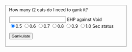 <html>
<head>

<style>
form {
    width: 400px;
}
</style>

<script>
function compute(form) {
    ehp = parseInt(form.ehp.value,10);
	var radios = document.getElementsByName('security');

    var secstatus;
	var shipsNeeded;
	var volleysNeeded;
	
    for (var i = 0, length = radios.length; i < length; i++) {
        if (radios[i].checked) {
            secstatus = radios[i].value;
            break;
        }
    }
	
	shipVolley = 1484; //t2 null hot
	shipROF = 2; //gun cycle time

	shipsNeeded = Math.ceil(ehp/(shipVolley*(Math.ceil(secstatus/shipROF))));
	volleysNeeded = Math.ceil(ehp/(shipsNeeded*shipVolley));
	alert("You will need " + shipsNeeded + " t2 catalysts doing " + volleysNeeded + " volleys to destroy the target");
}
</script>
</head>

<form action="#" method="post" class="gankulator" id="gankulator">
<fieldset>
<label>How many t2 cats do I need to gank it?</label>
<p>
<label><input type="text" name="ehp" /> EHP against Void</label><br>
<label><input type="radio" name="security" value="19" checked />0.5</label>
<label><input type="radio" name="security" value="14" />0.6</label>
<label><input type="radio" name="security" value="10" />0.7</label>
<label><input type="radio" name="security" value="7" />0.8</label>
<label><input type="radio" name="security" value="6" />0.9</label>
<label><input type="radio" name="security" value="6" />1.0</label>
<label>Sec status</label>
</p>
<p><button type="button" onclick="compute(this.form)" name="getVal">Gankulate</button></p>
</fieldset>
</form>

</html>
